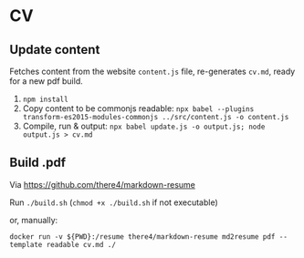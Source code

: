 # CV 

## Update content

Fetches content from the website `content.js` file, re-generates `cv.md`, ready for a new pdf build.

1. `npm install`
2. Copy content to be commonjs readable: `npx babel --plugins transform-es2015-modules-commonjs ../src/content.js -o content.js`
3. Compile, run & output: `npx babel update.js -o output.js; node output.js > cv.md`

## Build .pdf

Via https://github.com/there4/markdown-resume

Run `./build.sh` (`chmod +x ./build.sh` if not executable)

or, manually:

`docker run -v ${PWD}:/resume there4/markdown-resume md2resume pdf --template readable cv.md ./`